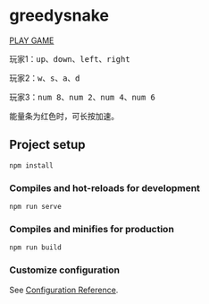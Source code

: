 # greedysnake

[PLAY GAME](https://1031960585.github.io/greedysnake.github.io "游戏连接")

玩家1：<kbd>up</kbd>、<kbd>down</kbd>、<kbd>left</kbd>、<kbd>right</kbd>

玩家2：<kbd>w</kbd>、<kbd>s</kbd>、<kbd>a</kbd>、<kbd>d</kbd>

玩家3：<kbd>num 8</kbd>、<kbd>num 2</kbd>、<kbd>num 4</kbd>、<kbd>num 6</kbd>

能量条为红色时，可长按加速。

## Project setup
```
npm install
```

### Compiles and hot-reloads for development
```
npm run serve
```

### Compiles and minifies for production
```
npm run build
```

### Customize configuration
See [Configuration Reference](https://cli.vuejs.org/config/).
